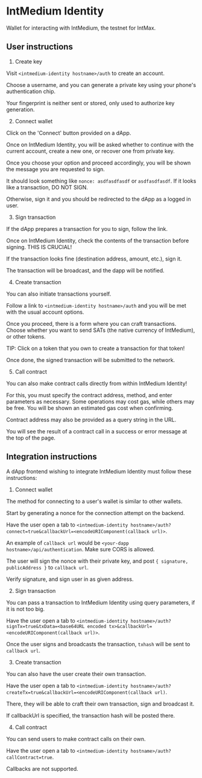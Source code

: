 # IntMedium Identity

Wallet for interacting with IntMedium, the testnet for IntMax.

## User instructions

1. Create key

Visit `<intmedium-identity hostname>/auth` to create an account.

Choose a username, and you can generate a private key using your phone's authentication chip.

Your fingerprint is neither sent or stored, only used to authorize key generation.

2. Connect wallet

Click on the 'Connect' button provided on a dApp.

Once on IntMedium Identity, you will be asked whether to continue with the current account,
create a new one, or recover one from private key.

Once you choose your option and proceed accordingly, you will be shown the message you are
requested to sign.

It should look something like `nonce: asdfasdfasdf` or `asdfasdfasdf`.
If it looks like a transaction, DO NOT SIGN.

Otherwise, sign it and you should be redirected to the dApp as a logged in user.

3. Sign transaction

If the dApp prepares a transaction for you to sign, follow the link.

Once on IntMedium Identity, check the contents of the transaction before signing.
THIS IS CRUCIAL!

If the transaction looks fine (destination address, amount, etc.), sign it.

The transaction will be broadcast, and the dapp will be notified.

4. Create transaction

You can also initiate transactions yourself.

Follow a link to `<intmedium-identity hostname>/auth` and you will be met with
the usual account options.

Once you proceed, there is a form where you can craft transactions.
Choose whether you want to send SATs (the native currency of IntMedium), or other tokens.

TIP: Click on a token that you own to create a transaction for that token!

Once done, the signed transaction will be submitted to the network.

5. Call contract

You can also make contract calls directly from within IntMedium Identity!

For this, you must specify the contract address, method, and enter parameters as necessary.
Some operations may cost gas, while others may be free. You will be shown an estimated gas cost when confirming.

Contract address may also be provided as a query string in the URL.

You will see the result of a contract call in a success or error message at the top of the page.

## Integration instructions

A dApp frontend wishing to integrate IntMedium Identity must follow these instructions:

1. Connect wallet

The method for connecting to a user's wallet is similar to other wallets.

Start by generating a nonce for the connection attempt on the backend.

Have the user open a tab to `<intmedium-identity hostname>/auth?connect=true&callbackUrl=<encodeURIComponent(callback url)>`.

An example of `callback url` would be `<your-dapp hostname>/api/authentication`. Make sure CORS is allowed.

The user will sign the nonce with their private key, and post `{ signature, publicAddress }` to `callback url`.

Verify signature, and sign user in as given address.

2. Sign transaction

You can pass a transaction to IntMedium Identity using query parameters, if it is not too big.

Have the user open a tab to `<intmedium-identity hostname>/auth?signTx=true&txData=<base64URL encoded tx>&callbackUrl=<encodeURIComponent(callback url)>`.

Once the user signs and broadcasts the transaction, `txhash` will be sent to `callback url`.

3. Create transaction

You can also have the user create their own transaction.

Have the user open a tab to `<intmedium-identity hostname>/auth?createTx=true&callbackUrl=<encodeURIComponent(callback url)`.

There, they will be able to craft their own transaction, sign and broadcast it.

If callbackUrl is specified, the transaction hash will be posted there.

4. Call contract

You can send users to make contract calls on their own.

Have the user open a tab to `<intmedium-identity hostname>/auth?callContract=true`.

Callbacks are not supported.